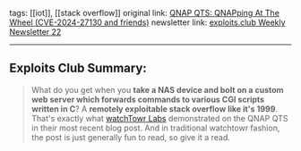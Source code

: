 tags: [[iot]], [[stack overflow]]
original link:  [QNAP QTS: QNAPping At The Wheel (CVE-2024-27130 and friends)](https://labs.watchtowr.com/qnap-qts-qnapping-at-the-wheel-cve-2024-27130-and-friends/?ref=blog.exploits.club)
newsletter link: [exploits.club Weekly Newsletter 22](https://blog.exploits.club/exploits-club-weekly-newsletter-22/) 

---
## Exploits Club Summary:
> What do you get when you **take a NAS device and bolt on a custom web server which forwards commands to various CGI scripts written in C**? A **remotely exploitable stack overflow like it's 1999**. That's exactly what [watchTowr Labs](https://watchtowr.com/?ref=blog.exploits.club) demonstrated on the QNAP QTS in their most recent blog post. And in traditional watchtowr fashion, the post is just generally fun to read, so give it a read.
 